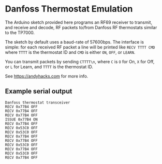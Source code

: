 # Danfoss Thermostat Emulation

The Arduino sketch provided here programs an RF69 receiver to transmit, and
receive and decode, RF packets to/from Danfoss RF thermostats similar to the
TP7000.

The sketch by default uses a baud-rate of 57600bps.  The interface is simple:
for each received RF packet a line will be printed like `RECV TTTT CMD` where
`TTTT` is the thermostat ID and `CMD` is either `ON`, `OFF`, or `LEARN`.

You can transmit packets by sending `CTTTT\n`, where `C` is `O` for On, `X` for
Off, or `L` for Learn, and `TTTT` is the thermostat ID.

See https://andyhacks.com for more info.

## Example serial output

```
Danfoss thermostat transceiver
RECV 0x77B4 OFF
RECV 0x77B4 OFF
RECV 0x77B4 OFF
ISSUE 0x77B4 ON
RECV 0x77B4 OFF
RECV 0x53C0 OFF
RECV 0x53C0 OFF
RECV 0x77B4 OFF
RECV 0x77B4 OFF
RECV 0x53C0 OFF
RECV 0x77B4 OFF
RECV 0x53C0 OFF
RECV 0x77B4 OFF
```

